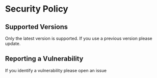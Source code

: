 # Security Policy

## Supported Versions

Only the latest version is supported. If you use a previous version please update.


## Reporting a Vulnerability

If you identify a vulnerability please open an issue

